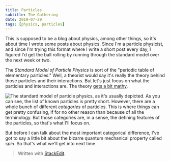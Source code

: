 ```yaml
---
title: Particles
subtitle: The Gathering
date: 2019-07-29
tags: [physics, particles] 
---
```


This is supposed to be a blog about physics, among other things, so it's about time I wrote some posts about physics. Since I'm a particle physicist, and since I'm trying this format where I write a short post every day, I figured I'd get the ball rolling by running through the standard model over the next week or two.

The *Standard Model of Particle Physics* is sort of the "periodic table of elementary particles." Well, a theorist would say it's really the theory behind those particles and their interactions. But let's just focus on what the particles and interactions are. The theory [gets a bit mathy](https://tvtropes.org/pmwiki/pmwiki.php/Main/Understatement).

![The standard model of particle physics, as it's usually depicted.](https://upload.wikimedia.org/wikipedia/commons/0/00/Standard_Model_of_Elementary_Particles.svg)
As you can see, the list of known particles is pretty short. However, there are a whole bunch of different *categories* of particles. This is where things can get pretty confusing, if for no other reason than because of all the terminology. But those categories are, in a sense, the defining features of the particles, so that's what I'll focus on.

But before I can talk about the most important categorical difference, I've got to say a little bit about the bizarre quantum mechanical property called *spin*. So that's what we'll get into next time.

> Written with [StackEdit](https://stackedit.io/).
<!--stackedit_data:
eyJoaXN0b3J5IjpbLTEwOTk3Njc0NjcsLTE5OTg4MTczOTZdfQ
==
-->